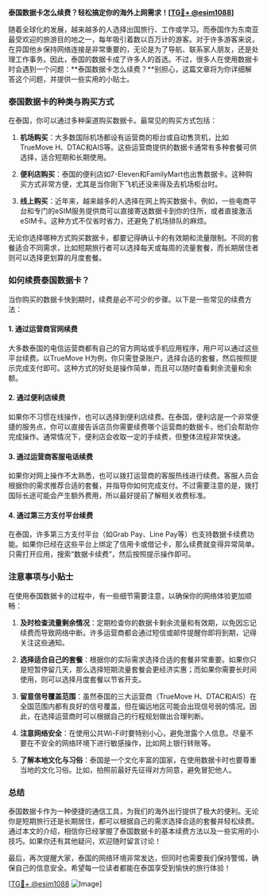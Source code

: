 **泰国数据卡怎么续费？轻松搞定你的海外上网需求！[[TG💪+ @esim1088](https://t.me/s/esim1088)]**

随着全球化的发展，越来越多的人选择出国旅行、工作或学习。而泰国作为东南亚最受欢迎的旅游目的地之一，每年吸引着数以百万计的游客。对于许多游客来说，在异国他乡保持网络连接是非常重要的，无论是为了导航、联系家人朋友，还是处理工作事务。因此，泰国的数据卡成了许多人的首选。不过，很多人在使用数据卡时会遇到一个问题：**泰国数据卡怎么续费？**别担心，这篇文章将为你详细解答这个问题，并提供一些实用的小贴士。

### 泰国数据卡的种类与购买方式

在泰国，你可以通过多种渠道购买数据卡。最常见的购买方式包括：

1. **机场购买**：大多数国际机场都设有运营商的柜台或自动售货机，比如TrueMove H、DTAC和AIS等。这些运营商提供的数据卡通常有多种套餐可供选择，适合短期和长期使用。
   
2. **便利店购买**：泰国的便利店如7-Eleven和FamilyMart也出售数据卡。这种购买方式非常方便，尤其是当你刚下飞机还没来得及去机场柜台时。

3. **线上购买**：近年来，越来越多的人选择在网上购买数据卡。例如，一些电商平台和专门的eSIM服务提供商可以直接寄送数据卡到你的住所，或者直接激活eSIM卡。这种方式不仅省时省力，还避免了机场排队的麻烦。

无论你选择哪种方式购买数据卡，都要记得确认卡的有效期和流量限制。不同的套餐适合不同需求，比如短期旅行者可以选择每天或每周的流量套餐，而长期居住者则可以选择更划算的月度套餐。

### 如何续费泰国数据卡？

当你购买的数据卡快到期时，续费是必不可少的步骤。以下是一些常见的续费方法：

#### 1. **通过运营商官网续费**
   大多数泰国的电信运营商都有自己的官方网站或手机应用程序，用户可以通过这些平台续费。以TrueMove H为例，你只需登录账户，选择合适的套餐，然后按照提示完成支付即可。这种方式的好处是操作简单，而且可以随时查看剩余流量和余额。

#### 2. **通过便利店续费**
   如果你不习惯在线操作，也可以选择到便利店续费。在泰国，便利店是一个非常便捷的服务点，你可以直接告诉店员你需要续费哪个运营商的数据卡，他们会帮助你完成操作。通常情况下，便利店会收取一定的手续费，但整体流程非常快速。

#### 3. **通过运营商客服电话续费**
   如果你对网上操作不太熟悉，也可以拨打运营商的客服热线进行续费。客服人员会根据你的需求推荐合适的套餐，并指导你如何完成支付。不过需要注意的是，拨打国际长途可能会产生额外费用，所以最好提前了解相关收费标准。

#### 4. **通过第三方支付平台续费**
   在泰国，许多第三方支付平台（如Grab Pay、Line Pay等）也支持数据卡续费功能。如果你已经在这些平台上绑定了信用卡或借记卡，那么续费就变得异常简单。只需打开应用，搜索“数据卡续费”，然后按照提示操作即可。

### 注意事项与小贴士

在使用泰国数据卡的过程中，有一些细节需要注意，以确保你的网络体验更加顺畅：

1. **及时检查流量剩余情况**：定期检查你的数据卡剩余流量和有效期，以免因忘记续费而导致网络中断。许多运营商都会通过短信或邮件提醒你即将到期，记得关注这些通知。

2. **选择适合自己的套餐**：根据你的实际需求选择合适的套餐非常重要。如果你只是短暂停留几天，那么选择短期流量套餐会更经济实惠；而如果你需要长时间使用，则可以选择月度套餐以节省开支。

3. **留意信号覆盖范围**：虽然泰国的三大运营商（TrueMove H、DTAC和AIS）在全国范围内都有良好的信号覆盖，但在偏远地区可能会出现信号弱的情况。因此，在选择运营商时可以根据自己的行程规划做出合理判断。

4. **注意网络安全**：在使用公共Wi-Fi时要特别小心，避免泄露个人信息。尽量不要在不安全的网络环境下进行敏感操作，比如网上银行转账等。

5. **了解本地文化与习俗**：泰国是一个文化丰富的国家，在使用数据卡时也要尊重当地的文化习俗。比如，拍照前最好先征得对方同意，避免冒犯他人。

### 总结

泰国数据卡作为一种便捷的通信工具，为我们的海外出行提供了极大的便利。无论你是短期旅行还是长期居住，都可以根据自己的需求选择合适的套餐并轻松续费。通过本文的介绍，相信你已经掌握了泰国数据卡的基本续费方法以及一些实用的小技巧。如果你还有其他疑问，欢迎随时留言讨论！

最后，再次提醒大家，泰国的网络环境非常发达，但同时也需要我们保持警惕，确保自己的信息安全。希望每一位读者都能在泰国享受到愉快的旅行体验！

[[TG💪+ @esim1088](https://t.me/s/esim1088) ![Image](https://i.postimg.cc/4NQfJmqS/Snipaste-2025-05-13-00-14-12.png)]